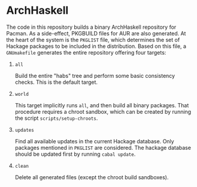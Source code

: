 ArchHaskell
===========

The code in this repository builds a binary ArchHaskell repository for
Pacman. As a side-effect, PKGBUILD files for AUR are also generated. At
the heart of the system is the `PKGLIST` file, which determines the set
of Hackage packages to be included in the distribution. Based on this
file, a `GNUmakefile` generates the entire repository offering four
targets:

1. `all`

    Build the entire "habs" tree and perform some basic consistency
    checks. This is the default target.

2. `world`

    This target implicitly runs `all`, and then build all binary
    packages. That procedure requires a chroot sandbox, which can be
    created by running the script `scripts/setup-chroots`.

3. `updates`

    Find all available updates in the current Hackage database. Only
    packages mentioned in `PKGLIST` are considered. The hackage database
    should be updated first by running `cabal update`.

4. `clean`

    Delete all generated files (except the chroot build sandboxes).

